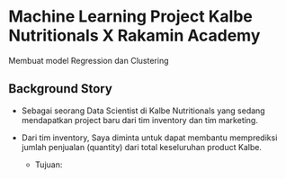 # Machine Learning Project Kalbe Nutritionals X Rakamin Academy
Membuat model Regression dan Clustering
## Background Story
- Sebagai seorang Data Scientist di Kalbe Nutritionals yang sedang mendapatkan project baru dari tim inventory dan tim marketing.

- Dari tim inventory, Saya diminta untuk dapat membantu memprediksi jumlah penjualan (quantity) dari total keseluruhan product Kalbe.
  - Tujuan:
